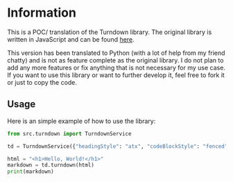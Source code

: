 # Information

This is a POC/ translation of the Turndown library. The original library is written in JavaScript and can be found [here](https://github.com/mixmark-io/turndown).

This version has been translated to Python (with a lot of help from my friend chatty) and is not as feature complete as the original library. I do not plan to add any more features or fix anything that is not necessary for my use case. If you want to use this library or want to further develop it, feel free to fork it or just to copy the code.

## Usage

Here is an simple example of how to use the library:

```python
from src.turndown import TurndownService

td = TurndownService({"headingStyle": "atx", "codeBlockStyle": "fenced"})

html = "<h1>Hello, World!</h1>"
markdown = td.turndown(html)
print(markdown)
```
